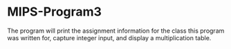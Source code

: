 # MIPS-Program3
The program will print the assignment information for the class this program was written for, capture integer input, and display a multiplication table.
